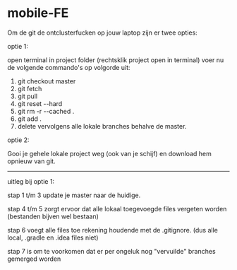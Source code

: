 # mobile-FE


Om de git de ontclusterfucken op jouw laptop zijn er twee opties:

optie 1:

open terminal in project folder (rechtsklik project open in terminal)
voer nu de volgende commando's op volgorde uit:

  1.  git checkout master
  2.  git fetch
  3.  git pull
  4.  git reset --hard
  5.  git rm -r --cached .
  6.  git add .
  7.  delete vervolgens alle lokale branches behalve de master.





optie 2:

Gooi je gehele lokale project weg (ook van je schijf) en download hem opnieuw van git.

-------------------
uitleg bij optie 1:

stap 1 t/m 3  update je master naar de huidige.

stap 4 t/m 5  zorgt ervoor dat alle lokaal toegevoegde files vergeten worden (bestanden bijven wel bestaan)

stap 6        voegt alle files toe rekening houdende met de .gitignore. (dus alle local, .gradle en .idea files niet)

stap 7        is om te voorkomen dat er per ongeluk nog "vervuilde" branches gemerged worden
